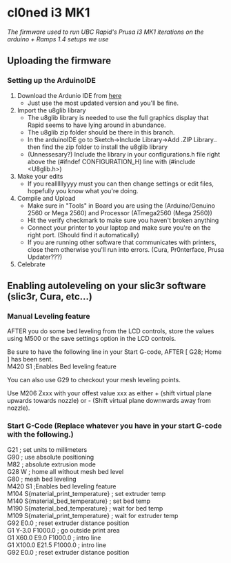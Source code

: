 # cl0ned i3 MK1
*The firmware used to run UBC Rapid's Prusa i3 MK1 iterations on the arduino + Ramps 1.4 setups we use*

## Uploading the firmware

### Setting up the ArduinoIDE
1. Download the Ardunio IDE from [here](https://www.arduino.cc/en/Main/Software)  
   - Just use the most updated version and you'll be fine.
2. Import the u8glib library
   - The u8glib library is needed to use the full graphics display that Rapid seems to have lying around in abundance.
   - The u8glib zip folder should be there in this branch.
   - In the arduinoIDE go to Sketch->Include Library->Add .ZIP Library.. then find the zip folder to install the u8glib library
   - (Unnessesary?) Include the library in your configurations.h file right above the (#ifndef CONFIGURATION_H) line with (#include <U8glib.h>)
 3. Make your edits
    - If you reallllllyyyy must you can then change settings or edit files, hopefully you know what you're doing.
 4. Compile and Upload
    - Make sure in "Tools" in Board you are using the (Arduino/Genuino 2560 or Mega 2560) and Processor (ATmega2560 (Mega 2560))
    - Hit the verify checkmark to make sure you haven't broken anything
    - Connect your printer to your laptop and make sure you're on the right port. (Should find it automatically)
    - If you are running other software that communicates with printers, close them otherwise you'll run into errors. (Cura, Pr0nterface, Prusa Updater???)
  5.  Celebrate

## Enabling autoleveling on your slic3r software (slic3r, Cura, etc...)

### Manual Leveling feature

AFTER you do some bed leveling from the LCD controls, store the values using M500 or the save settings option in the LCD controls.

Be sure to have the following line in your Start G-code, AFTER [ G28; Home ] has been sent.  
M420 S1 ;Enables Bed leveling feature

You can also use G29 to checkout your mesh leveling points.

Use M206 Zxxx with your offest value xxx as either + (shift virtual plane upwards towards nozzle) or - (Shift virtual plane downwards away from nozzle).

### Start G-Code (Replace whatever you have in your start G-code with the following.)
G21 ; set units to millimeters  
G90 ; use absolute positioning  
M82 ; absolute extrusion mode  
G28 W ; home all without mesh bed level  
G80 ; mesh bed leveling  
M420 S1 ;Enables bed leveling feature  
M104 S{material_print_temperature} ; set extruder temp  
M140 S{material_bed_temperature} ; set bed temp  
M190 S{material_bed_temperature} ; wait for bed temp  
M109 S{material_print_temperature} ; wait for extruder temp  
G92 E0.0 ; reset extruder distance position  
G1 Y-3.0 F1000.0 ; go outside print area  
G1 X60.0 E9.0 F1000.0 ; intro line  
G1 X100.0 E21.5 F1000.0 ; intro line  
G92 E0.0 ; reset extruder distance position  
